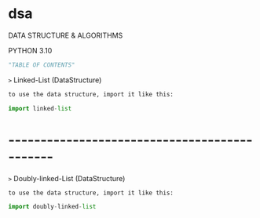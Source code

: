 # dsa
DATA STRUCTURE & ALGORITHMS


PYTHON 3.10



```python
"TABLE OF CONTENTS"
```

`>` Linked-List (DataStructure)
```xml
to use the data structure, import it like this:
```
```python
import linked-list 
```
# ---------------------------------------------

`>` Doubly-linked-List (DataStructure)
```xml
to use the data structure, import it like this:
```
```python
import doubly-linked-list
```